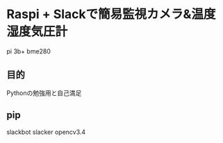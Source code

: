 # Raspi + Slackで簡易監視カメラ&温度湿度気圧計

pi 3b+
bme280

## 目的

Pythonの勉強用と自己満足

## pip

slackbot
slacker
opencv3.4


